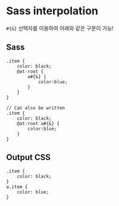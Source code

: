 # Sass interpolation

```#{&}``` 선택자를 이용하여 아래와 같은 구문이 가능!

## Sass
```
.item {
    color: black;
    @at-root {
        a#{&} {
            color:blue;
        }
    }
}

// Can also be written
.item {
    color: black;
    @at-root a#{&} {
        color:blue;
    }
}
```

## Output CSS
```
.item {
    color: black;
}
a.item {
    color: blue;
}
```